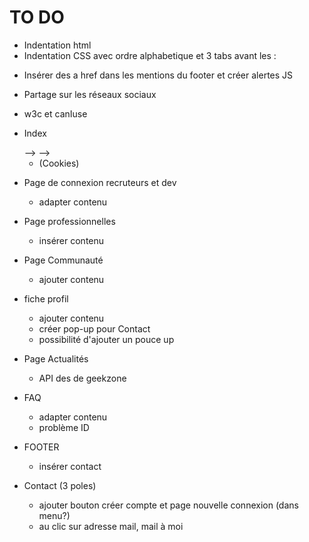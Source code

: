 TO DO
=====

  - Indentation html
  - Indentation CSS avec ordre alphabetique et 3 tabs avant les :

  <!-- - Voir pourquoi title met des margin/padding énormes -->
  <!-- - Footer à refaire ::: le bon footer se trouve dans la page actualités -->
  - Insérer des a href dans les mentions du footer et créer alertes JS

  - Partage sur les réseaux sociaux

  - w3c et canIuse

- Index
  <!-- - <!-- Menu burger pour petits formats écrans JS --> -->
  <!-- - <!-- adapter contenu --> -->
  - (Cookies)

- Page de connexion recruteurs et dev
  - adapter contenu

- Page professionnelles
  - insérer contenu

- Page Communauté
  <!-- ajouter photos -->
  - ajouter contenu

- fiche profil
  - ajouter contenu
  - créer pop-up pour Contact
  - possibilité d'ajouter un pouce up

- Page Actualités
  - API des de geekzone

- FAQ
  - adapter contenu
  - problème ID

- FOOTER
  - insérer contact

- Contact (3 poles)
  - ajouter bouton créer compte et page nouvelle connexion (dans menu?)
  - au clic sur adresse mail, mail à moi

